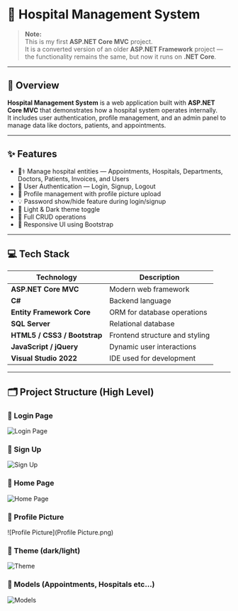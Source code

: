 # 🏥 Hospital Management System

> **Note:**  
> This is my first **ASP.NET Core MVC** project.  
> It is a converted version of an older **ASP.NET Framework** project — the functionality remains the same, but now it runs on **.NET Core**.

---

## 📖 Overview

**Hospital Management System** is a web application built with **ASP.NET Core MVC** that demonstrates how a hospital system operates internally.  
It includes user authentication, profile management, and an admin panel to manage data like doctors, patients, and appointments.

---

## ✨ Features

- 🧑⚕️ Manage hospital entities — Appointments, Hospitals, Departments, Doctors, Patients, Invoices, and Users  
- 🔐 User Authentication — Login, Signup, Logout  
- 👤 Profile management with profile picture upload  
- 💡 Password show/hide feature during login/signup  
- 🎨 Light & Dark theme toggle  
- 🧩 Full CRUD operations  
- 📱 Responsive UI using Bootstrap  

---

## 💻 Tech Stack

| Technology | Description |
|-------------|-------------|
| **ASP.NET Core MVC** | Modern web framework |
| **C#** | Backend language |
| **Entity Framework Core** | ORM for database operations |
| **SQL Server** | Relational database |
| **HTML5 / CSS3 / Bootstrap** | Frontend structure and styling |
| **JavaScript / jQuery** | Dynamic user interactions |
| **Visual Studio 2022** | IDE used for development |

---

## 🗂️ Project Structure (High Level)
### 🔹 Login Page
![Login Page](Login.png)
### 🔹 Sign Up
![Sign Up](SignUp.png)
### 🔹 Home Page
![Home Page](Home.png)
### 🔹 Profile Picture
![Profile Picture](Profile Picture.png)
### 🔹 Theme (dark/light)
![Theme](Theme.png)
### 🔹 Models (Appointments, Hospitals etc…)
![Models](Models.png)

